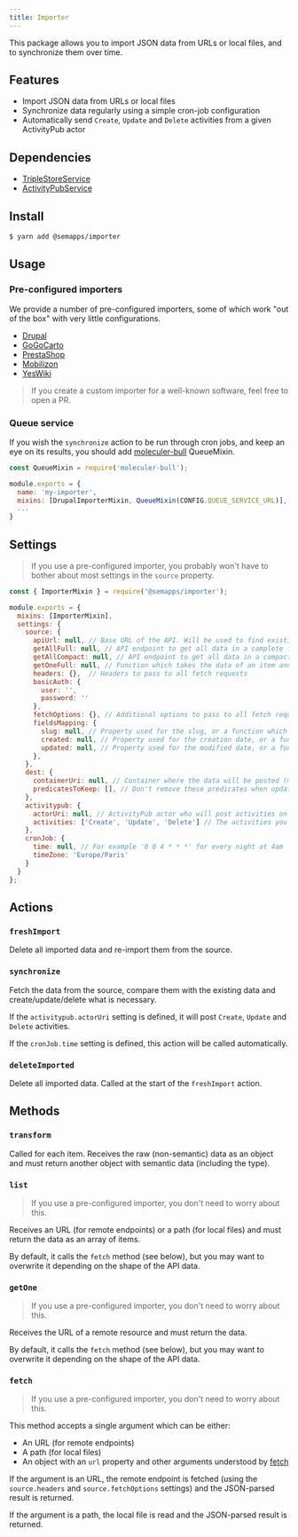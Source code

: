 ```yaml
---
title: Importer
---
```


This package allows you to import JSON data from URLs or local files, and to synchronize them over time.

## Features

- Import JSON data from URLs or local files
- Synchronize data regularly using a simple cron-job configuration
- Automatically send `Create`, `Update` and `Delete` activities from a given ActivityPub actor

## Dependencies

- [TripleStoreService](../triplestore.md)
- [ActivityPubService](../activitypub/index.md)

## Install

```bash
$ yarn add @semapps/importer
```

## Usage

### Pre-configured importers

We provide a number of pre-configured importers, some of which work "out of the box" with very little configurations.

- [Drupal](drupal.md)
- [GoGoCarto](gogocarto.md)
- [PrestaShop](prestashop.md)
- [Mobilizon](mobilizon.md)
- [YesWiki](yeswiki.md)

> If you create a custom importer for a well-known software, feel free to open a PR.


### Queue service

If you wish the `synchronize` action to be run through cron jobs, and keep an eye on its results, you should add [moleculer-bull](https://github.com/moleculerjs/moleculer-addons/tree/master/packages/moleculer-bull) QueueMixin.

```js
const QueueMixin = require('moleculer-bull');

module.exports = {
  name: 'my-importer',
  mixins: [DrupalImporterMixin, QueueMixin(CONFIG.QUEUE_SERVICE_URL)],
  ...
}
```

## Settings

> If you use a pre-configured importer, you probably won't have to bother about most settings in the `source` property.

```js
const { ImporterMixin } = require('@semapps/importer');

module.exports = {
  mixins: [ImporterMixin],
  settings: {
    source: {
      apiUrl: null, // Base URL of the API. Will be used to find existing data on synchronizations
      getAllFull: null, // API endpoint to get all data in a complete form, or path to a local file
      getAllCompact: null, // API endpoint to get all data in a compact form (id + updated date)
      getOneFull: null, // Function which takes the data of an item and return its source URL of the source URI
      headers: {},  // Headers to pass to all fetch requests
      basicAuth: {
        user: '',
        password: ''
      },
      fetchOptions: {}, // Additional options to pass to all fetch requests
      fieldsMapping: {
        slug: null, // Property used for the slug, or a function which receives data as a parameter and returns the slug
        created: null, // Property used for the creation date, or a function which receives data as a parameter and returns the slug
        updated: null, // Property used for the modified date, or a function which receives data as a parameter and returns the slug
      },
    },
    dest: {
      containerUri: null, // Container where the data will be posted (must be created already)
      predicatesToKeep: [], // Don't remove these predicates when updating data
    },
    activitypub: {
      actorUri: null, // ActivityPub actor who will post activities on synchronization (leave null to disable)
      activities: ['Create', 'Update', 'Delete'] // The activities you want to be posted by the actor
    },
    cronJob: {
      time: null, // For example '0 0 4 * * *' for every night at 4am 
      timeZone: 'Europe/Paris'
    }
  }
};
```


## Actions

### `freshImport`

Delete all imported data and re-import them from the source.

### `synchronize`

Fetch the data from the source, compare them with the existing data and create/update/delete what is necessary.

If the `activitypub.actorUri` setting is defined, it will post `Create`, `Update` and `Delete` activities.

If the `cronJob.time` setting is defined, this action will be called automatically.

### `deleteImported`

Delete all imported data. Called at the start of the `freshImport` action.


## Methods

### `transform`

Called for each item. Receives the raw (non-semantic) data as an object and must return another object with semantic data (including the type).

### `list`

> If you use a pre-configured importer, you don't need to worry about this.

Receives an URL (for remote endpoints) or a path (for local files) and must return the data as an array of items.

By default, it calls the `fetch` method (see below), but you may want to overwrite it depending on the shape of the API data.

### `getOne`

> If you use a pre-configured importer, you don't need to worry about this.

Receives the URL of a remote resource and must return the data.

By default, it calls the `fetch` method (see below), but you may want to overwrite it depending on the shape of the API data.

### `fetch`

> If you use a pre-configured importer, you don't need to worry about this.

This method accepts a single argument which can be either:
- An URL (for remote endpoints)
- A path (for local files)
- An object with an `url` property and other arguments understood by [fetch](https://developer.mozilla.org/fr/docs/Web/API/Fetch_API)

If the argument is an URL, the remote endpoint is fetched (using the `source.headers` and `source.fetchOptions` settings) and the JSON-parsed result is returned.

If the argument is a path, the local file is read and the JSON-parsed result is returned.
